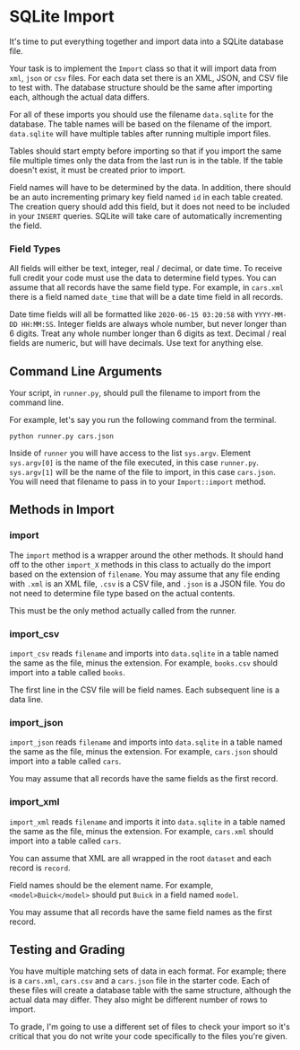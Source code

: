 # SQLite Import

It's time to put everything together and import data into a SQLite database file.

Your task is to implement the `Import` class so that it will import data from `xml`, `json` or `csv` files. For each data set there is an XML, JSON, and CSV file to test with. The database structure should be the same after importing each, although the actual data differs. 

For all of these imports you should use the filename `data.sqlite` for the database. The table names will be based on the filename of the import. `data.sqlite` will have multiple tables after running multiple import files. 

Tables should start empty before importing so that if you import the same file multiple times only the data from the last run is in the table. If the table doesn't exist, it must be created prior to import. 

Field names will have to be determined by the data. In addition, there should be an auto incrementing primary key field named `id` in each table created. The creation query should add this field, but it does not need to be included in your `INSERT` queries. SQLite will take care of automatically incrementing the field. 

### Field Types
All fields will either be text, integer, real / decimal, or date time. To receive full credit your code must use the data to determine field types. You can assume that all records have the same field type. For example, in `cars.xml` there is a field named `date_time` that will be a date time field in all records.

Date time fields will all be formatted like `2020-06-15 03:20:58` with `YYYY-MM-DD HH:MM:SS`. Integer fields are always whole number, but never longer than 6 digits. Treat any whole number longer than 6 digits as text. Decimal / real fields are numeric, but will have decimals. Use text for anything else. 

## Command Line Arguments
Your script, in `runner.py`, should pull the filename to import from the command line. 

For example, let's say you run the following command from the terminal.

```
python runner.py cars.json
```

Inside of `runner` you will have access to the list `sys.argv`. Element `sys.argv[0]` is the name of the file executed, in this case `runner.py`. `sys.argv[1]` will be the name of the file to import, in this case `cars.json`. You will need that filename to pass in to your `Import::import` method.

## Methods in Import

### import
The `import` method is a wrapper around the other methods. It should hand off to the other `import_X` methods in this class to actually do the import based on the extension of `filename`. You may assume that any file ending with `.xml` is an XML file, `.csv` is a CSV file, and `.json` is a JSON file. You do not need to determine file type based on the actual contents. 

This must be the only method actually called from the runner. 

### import_csv
`import_csv` reads `filename` and imports into `data.sqlite` in a table named the same as the file, minus the extension. For example, `books.csv` should import into a table called `books`.

The first line in the CSV file will be field names. Each subsequent line is a data line.

### import_json
`import_json` reads `filename` and imports into `data.sqlite` in a table named the same as the file, minus the extension. For example, `cars.json` should import into a table called `cars`. 

You may assume that all records have the same fields as the first record. 

### import_xml
`import_xml` reads `filename` and imports it into `data.sqlite` in a table named the same as the file, minus the extension. For example, `cars.xml` should import into a table called `cars`. 

You can assume that XML are all wrapped in the root `dataset` and each record is `record`. 

Field names should be the element name. For example, `<model>Buick</model>` should put `Buick` in a field named `model`.

You may assume that all records have the same field names as the first record. 

## Testing and Grading
You have multiple matching sets of data in each format. For example; there is a `cars.xml`, `cars.csv` and a `cars.json` file in the starter code. Each of these files will create a database table with the same structure, although the actual data may differ. They also might be different number of rows to import. 

To grade, I'm going to use a different set of files to check your import so it's critical that you do not write  your code specifically to the files you're given. 